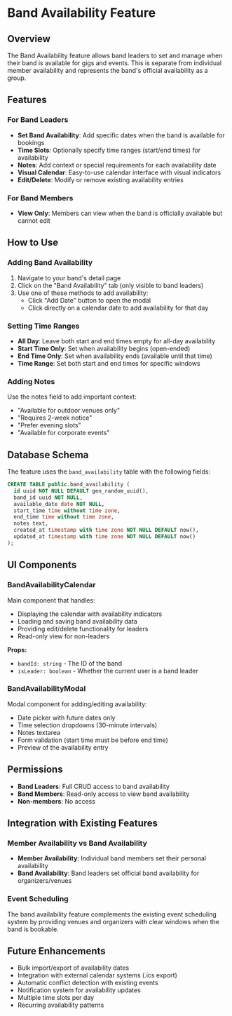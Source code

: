 # Band Availability Feature

## Overview

The Band Availability feature allows band leaders to set and manage when their band is available for gigs and events. This is separate from individual member availability and represents the band's official availability as a group.

## Features

### For Band Leaders

- **Set Band Availability**: Add specific dates when the band is available for bookings
- **Time Slots**: Optionally specify time ranges (start/end times) for availability
- **Notes**: Add context or special requirements for each availability date
- **Visual Calendar**: Easy-to-use calendar interface with visual indicators
- **Edit/Delete**: Modify or remove existing availability entries

### For Band Members

- **View Only**: Members can view when the band is officially available but cannot edit

## How to Use

### Adding Band Availability

1. Navigate to your band's detail page
2. Click on the "Band Availability" tab (only visible to band leaders)
3. Use one of these methods to add availability:
   - Click "Add Date" button to open the modal
   - Click directly on a calendar date to add availability for that day

### Setting Time Ranges

- **All Day**: Leave both start and end times empty for all-day availability
- **Start Time Only**: Set when availability begins (open-ended)
- **End Time Only**: Set when availability ends (available until that time)
- **Time Range**: Set both start and end times for specific windows

### Adding Notes

Use the notes field to add important context:
- "Available for outdoor venues only"
- "Requires 2-week notice"
- "Prefer evening slots"
- "Available for corporate events"

## Database Schema

The feature uses the `band_availability` table with the following fields:

```sql
CREATE TABLE public.band_availability (
  id uuid NOT NULL DEFAULT gen_random_uuid(),
  band_id uuid NOT NULL,
  available_date date NOT NULL,
  start_time time without time zone,
  end_time time without time zone,
  notes text,
  created_at timestamp with time zone NOT NULL DEFAULT now(),
  updated_at timestamp with time zone NOT NULL DEFAULT now()
);
```

## UI Components

### BandAvailabilityCalendar

Main component that handles:
- Displaying the calendar with availability indicators
- Loading and saving band availability data
- Providing edit/delete functionality for leaders
- Read-only view for non-leaders

**Props:**
- `bandId: string` - The ID of the band
- `isLeader: boolean` - Whether the current user is a band leader

### BandAvailabilityModal

Modal component for adding/editing availability:
- Date picker with future dates only
- Time selection dropdowns (30-minute intervals)
- Notes textarea
- Form validation (start time must be before end time)
- Preview of the availability entry

## Permissions

- **Band Leaders**: Full CRUD access to band availability
- **Band Members**: Read-only access to view band availability
- **Non-members**: No access

## Integration with Existing Features

### Member Availability vs Band Availability

- **Member Availability**: Individual band members set their personal availability
- **Band Availability**: Band leaders set official band availability for organizers/venues

### Event Scheduling

The band availability feature complements the existing event scheduling system by providing venues and organizers with clear windows when the band is bookable.

## Future Enhancements

- Bulk import/export of availability dates
- Integration with external calendar systems (.ics export)
- Automatic conflict detection with existing events
- Notification system for availability updates
- Multiple time slots per day
- Recurring availability patterns 